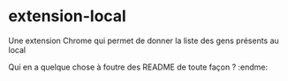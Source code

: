 # extension-local
Une extension Chrome qui permet de donner la liste des gens présents au local

Qui en a quelque chose à foutre des README de toute façon ? :endme:
